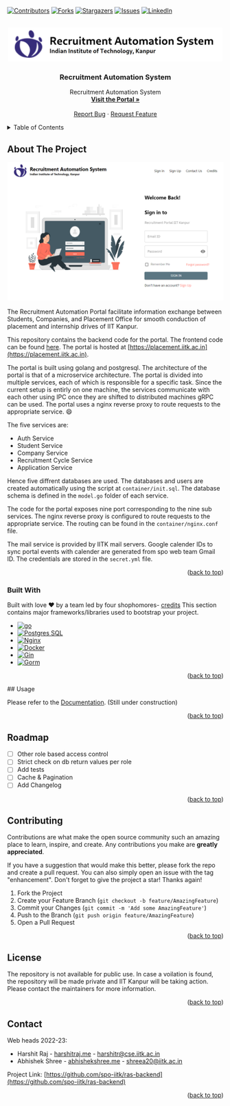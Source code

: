 <!-- Improved compatibility of back to top link: See: https://github.com/spo-iitk/ras-backend/pull/73 -->

<a name="readme-top"></a>

<!--
*** Thanks for checking out the Best-README-Template. If you have a suggestion
*** that would make this better, please fork the repo and create a pull request
*** or simply open an issue with the tag "enhancement".
*** Don't forget to give the project a star!
*** Thanks again! Now go create something AMAZING! :D
-->

<!-- PROJECT SHIELDS -->
<!--
*** I'm using markdown "reference style" links for readability.
*** Reference links are enclosed in brackets [ ] instead of parentheses ( ).
*** See the bottom of this document for the declaration of the reference variables
*** for contributors-url, forks-url, etc. This is an optional, concise syntax you may use.
*** https://www.markdownguide.org/basic-syntax/#reference-style-links
-->

[![Contributors][contributors-shield]][contributors-url]
[![Forks][forks-shield]][forks-url]
[![Stargazers][stars-shield]][stars-url]
[![Issues][issues-shield]][issues-url]
[![LinkedIn][linkedin-shield]][linkedin-url]

<!-- PROJECT LOGO -->
<br />
<div align="center">
  <a href="https://spo.iitk.ac.in/gh/">
    <img src=".github/images/logo.png" alt="Logo" width="500">
  </a>

  <h3 align="center">Recruitment Automation System</h3>

  <p align="center">
    Recruitment Automation System
    <br />
    <a href="https://placement.iitk.ac.in/"><strong>Visit the Portal »</strong></a>
    <br />
    <br />
    <!-- <a href="https://github.com/spo-iitk/ras-backend">View Demo</a> -->
    <!-- · -->
    <a href="https://github.com/spo-iitk/ras/issues/new?assignees=&labels=bug&template=bug_report.md&title=%5BBUG%5D">Report Bug</a>
    ·
    <a href="https://github.com/spo-iitk/ras/issues/new?assignees=&labels=enhancement&template=feature_request.md&title=%5BRequest%5D">Request Feature</a>
  </p>
</div>

<!-- TABLE OF CONTENTS -->
<details>
  <summary>Table of Contents</summary>
  <ol>
    <li>
      <a href="#about-the-project">About The Project</a>
      <ul>
        <li><a href="#built-with">Built With</a></li>
      </ul>
    </li>
    <li>
      <a href="#getting-started">Getting Started</a>
      <ul>
        <li><a href="#prerequisites">Prerequisites</a></li>
        <li><a href="#installation">Installation</a></li>
      </ul>
    </li>
    <li><a href="#usage">Usage</a></li>
    <li><a href="#roadmap">Roadmap</a></li>
    <li><a href="#contributing">Contributing</a></li>
    <li><a href="#license">License</a></li>
    <li><a href="#contact">Contact</a></li>
  </ol>
</details>

<!-- ABOUT THE PROJECT -->

## About The Project

[![Portal Screen Shot](.github/images/screenshot.png)](https://placement.iitk.ac.in)

The Recruitment Automation Portal facilitate information exchange between Students, Companies, and Placement Office for smooth conduction of placement and internship drives of IIT Kanpur.

This repository contains the backend code for the portal. The frontend code can be found [here](https://github.com/spo-iitk/ras-frontend). The portal is hosted at [https://placement.iitk.ac.in](https://placement.iitk.ac.in).

The portal is built using golang and postgresql. The architecture of the portal is that of a microservice architecture. The portal is divided into multiple services, each of which is responsible for a specific task. Since the current setup is entirly on one machine, the services communicate with each other using IPC once they are shifted to distributed machines gRPC can be used. The portal uses a nginx reverse proxy to route requests to the appropriate service. :smile:

The five services are:

- Auth Service
- Student Service
- Company Service
- Recruitment Cycle Service
- Application Service

Hence five diffrent databases are used. The databases and users are created automatically using the script at `container/init.sql`. The database schema is defined in the `model.go` folder of each service.

The code for the portal exposes nine port corresponding to the nine sub services. The nginx reverse proxy is configured to route requests to the appropriate service.
The routing can be found in the `container/nginx.conf` file.

The mail service is provided by IITK mail servers. Google calender IDs to sync portal events with calender are generated from spo web team Gmail ID. The credentials are stored in the `secret.yml` file.

<p align="right">(<a href="#readme-top">back to top</a>)</p>

### Built With

Built with love :heart: by a team led by four shophomores- [credits](https://placement.iitk.ac.in/credits) This section contains major frameworks/libraries used to bootstrap your project.

- [![go][golang]][go-url]
- [![Postgres SQL][psql]][psql-url]
- [![Nginx][nginx]][nginx-url]
- [![Docker][docker]][docker-url]
- [![Gin][gin]][gin-url]
- [![Gorm][gorm]][gorm-url]

<p align="right">(<a href="#readme-top">back to top</a>)</p>
## Usage

Please refer to the [Documentation](#). (Still under construction)

<p align="right">(<a href="#readme-top">back to top</a>)</p>

<!-- ROADMAP -->

## Roadmap

- [ ] Other role based access control
- [ ] Strict check on db return values per role
- [ ] Add tests
- [ ] Cache & Pagination
- [ ] Add Changelog

<p align="right">(<a href="#readme-top">back to top</a>)</p>

<!-- CONTRIBUTING -->

## Contributing

Contributions are what make the open source community such an amazing place to learn, inspire, and create. Any contributions you make are **greatly appreciated**.

If you have a suggestion that would make this better, please fork the repo and create a pull request. You can also simply open an issue with the tag "enhancement".
Don't forget to give the project a star! Thanks again!

1. Fork the Project
2. Create your Feature Branch (`git checkout -b feature/AmazingFeature`)
3. Commit your Changes (`git commit -m 'Add some AmazingFeature'`)
4. Push to the Branch (`git push origin feature/AmazingFeature`)
5. Open a Pull Request

<p align="right">(<a href="#readme-top">back to top</a>)</p>

<!-- LICENSE -->

## License

The repository is not available for public use. In case a voilation is found, the repository will be made private and IIT Kanpur will be taking action. Please contact the maintainers for more information.

<p align="right">(<a href="#readme-top">back to top</a>)</p>

<!-- CONTACT -->

## Contact

Web heads 2022-23:

- Harshit Raj - [harshitraj.me](https://1-Harshit.github.io) - harshitr@cse.iitk.ac.in
- Abhishek Shree - [abhishekshree.me](https://abhishekshree.github.io) - shreea20@iitk.ac.in

Project Link: [https://github.com/spo-iitk/ras-backend](https://github.com/spo-iitk/ras-backend)

<p align="right">(<a href="#readme-top">back to top</a>)</p>

<!-- ACKNOWLEDGMENTS -->

<!-- ## Acknowledgments

Will be updated soon!

- [Choose an Open Source License](https://choosealicense.com)
- [GitHub Emoji Cheat Sheet](https://www.webpagefx.com/tools/emoji-cheat-sheet)
- [Malven's Flexbox Cheatsheet](https://flexbox.malven.co/)
- [Malven's Grid Cheatsheet](https://grid.malven.co/)
- [Img Shields](https://shields.io)
- [GitHub Pages](https://pages.github.com)
- [Font Awesome](https://fontawesome.com)
- [React Icons](https://react-icons.github.io/react-icons/search) -->

<!-- <p align="right">(<a href="#readme-top">back to top</a>)</p> -->

<!-- MARKDOWN LINKS & IMAGES -->
<!-- https://www.markdownguide.org/basic-syntax/#reference-style-links -->

[contributors-shield]: https://img.shields.io/github/contributors/spo-iitk/ras-backend.svg?style=for-the-badge
[contributors-url]: https://github.com/spo-iitk/ras-backend/graphs/contributors
[forks-shield]: https://img.shields.io/github/forks/spo-iitk/ras-backend.svg?style=for-the-badge
[forks-url]: https://github.com/spo-iitk/ras-backend/network/members
[stars-shield]: https://img.shields.io/github/stars/spo-iitk/ras-backend.svg?style=for-the-badge
[stars-url]: https://github.com/spo-iitk/ras-backend/stargazers
[issues-shield]: https://img.shields.io/github/issues/spo-iitk/ras-backend.svg?style=for-the-badge
[issues-url]: https://github.com/spo-iitk/ras-backend/issues
[linkedin-shield]: https://img.shields.io/badge/-LinkedIn-black.svg?style=for-the-badge&logo=linkedin&colorB=555
[linkedin-url]: https://www.linkedin.com/in/iitkanpurplacement
[golang]: https://img.shields.io/github/go-mod/go-version/spo-iitk/ras-backend?style=for-the-badge
[go-url]: https://golang.org/
[psql]: https://img.shields.io/badge/postgres-%23316192.svg?style=for-the-badge&logo=postgresql&logoColor=white
[psql-url]: https://www.postgresql.org/
[nginx]: https://img.shields.io/badge/nginx-%23009639.svg?style=for-the-badge&logo=nginx&logoColor=white
[nginx-url]: https://www.nginx.com/
[docker]: https://img.shields.io/badge/docker-%230db7ed.svg?style=for-the-badge&logo=docker&logoColor=white
[docker-url]: https://www.docker.com/
[gin]: https://img.shields.io/badge/gin-%23FF4088.svg?style=for-the-badge&logo=gin&logoColor=white
[gin-url]: https://gin-gonic.com/
[gorm]: https://img.shields.io/badge/gorm-%23FF4088.svg?style=for-the-badge&logo=gorm&logoColor=white
[gorm-url]: https://gorm.io/
